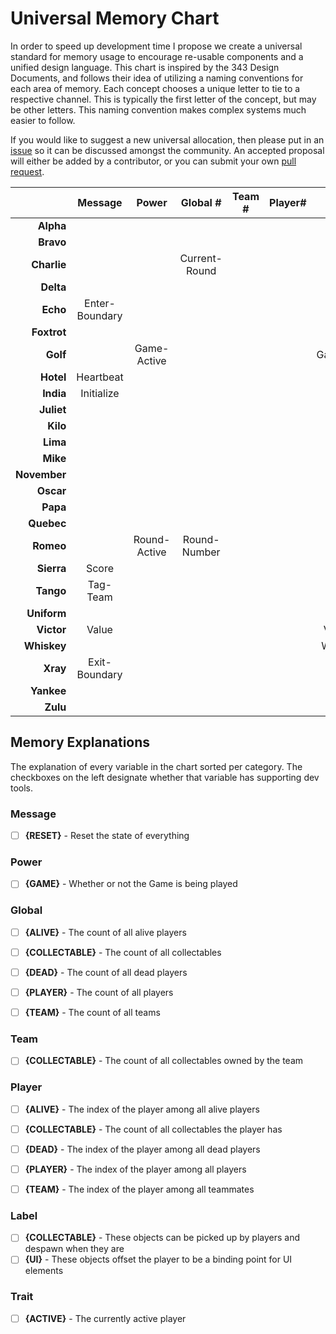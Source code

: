 # Universal Memory Chart

In order to speed up development time I propose we create a universal standard
for memory usage to encourage re-usable components and a unified design
language. This chart is inspired by the 343 Design Documents, and follows their
idea of utilizing a naming conventions for each area of memory. Each concept
chooses a unique letter to tie to a respective channel. This is typically the
first letter of the concept, but may be other letters. This naming convention
makes complex systems much easier to follow.

If you would like to suggest a new universal allocation, then please put in an
[issue](https://github.com/RayBenefield/Forge-Dev-Kit/issues) so it can be
discussed amongst the community. An accepted proposal will either be added by a
contributor, or you can submit your own [pull
request](https://github.com/RayBenefield/Forge-Dev-Kit/pulls).

|              | Message        | Power        | Global #      | Team # | Player# | Label    | Trait |
| ---:         | :---:          | :---:        | :---:         | :---:  | :---:   | :---:    | :---: |
| **Alpha**    |                |              |               |        |         |          |       |
| **Bravo**    |                |              |               |        |         | Ball     |       |
| **Charlie**  |                |              | Current-Round |        |         | Child    |       |
| **Delta**    |                |              |               |        |         |          |       |
| **Echo**     | Enter-Boundary |              |               |        |         |          |       |
| **Foxtrot**  |                |              |               |        |         | Flag     |       |
| **Golf**     |                | Game-Active  |               |        |         | Gametype |       |
| **Hotel**    | Heartbeat      |              |               |        |         |          |       |
| **India**    | Initialize     |              |               |        |         | Invalid  |       |
| **Juliet**   |                |              |               |        |         |          |       |
| **Kilo**     |                |              |               |        |         |          |       |
| **Lima**     |                |              |               |        |         |          |       |
| **Mike**     |                |              |               |        |         |          |       |
| **November** |                |              |               |        |         |          |       |
| **Oscar**    |                |              |               |        |         |          |       |
| **Papa**     |                |              |               |        |         | Player   |       |
| **Quebec**   |                |              |               |        |         |          |       |
| **Romeo**    |                | Round-Active | Round-Number  |        |         | Rate     |       |
| **Sierra**   | Score          |              |               |        |         | Score    |       |
| **Tango**    | Tag-Team       |              |               |        |         | Team     |       |
| **Uniform**  |                |              |               |        |         |          |       |
| **Victor**   | Value          |              |               |        |         | Vehicle  |       |
| **Whiskey**  |                |              |               |        |         | Weapon   |       |
| **Xray**     | Exit-Boundary  |              |               |        |         |          |       |
| **Yankee**   |                |              |               |        |         |          |       |
| **Zulu**     |                |              |               |        |         | Zone     |       |


## Memory Explanations

The explanation of every variable in the chart sorted per category. The
checkboxes on the left designate whether that variable has supporting dev tools.

### Message
 - [ ] **{RESET}** - Reset the state of everything


### Power
 - [ ] **{GAME}** - Whether or not the Game is being played


### Global #
 - [ ] **{ALIVE}** - The count of all alive players
 - [ ] **{COLLECTABLE}** - The count of all collectables
 - [ ] **{DEAD}** - The count of all dead players
 - [ ] **{PLAYER}** - The count of all players
 - [ ] **{TEAM}** - The count of all teams


### Team #
 - [ ] **{COLLECTABLE}** - The count of all collectables owned by the team


### Player #
 - [ ] **{ALIVE}** - The index of the player among all alive players
 - [ ] **{COLLECTABLE}** - The count of all collectables the player has
 - [ ] **{DEAD}** - The index of the player among all dead players
 - [ ] **{PLAYER}** - The index of the player among all players
 - [ ] **{TEAM}** - The index of the player among all teammates


### Label
 - [ ] **{COLLECTABLE}** - These objects can be picked up by players and despawn when they are
 - [ ] **{UI}** - These objects offset the player to be a binding point for UI elements

### Trait
 - [ ] **{ACTIVE}** - The currently active player
